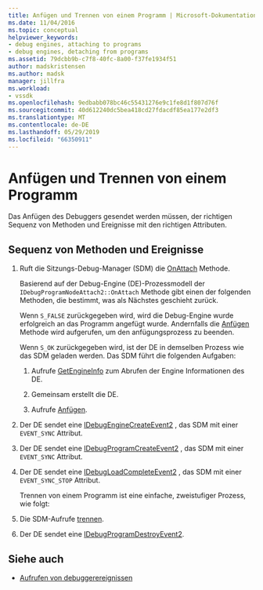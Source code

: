 ```yaml
---
title: Anfügen und Trennen von einem Programm | Microsoft-Dokumentation
ms.date: 11/04/2016
ms.topic: conceptual
helpviewer_keywords:
- debug engines, attaching to programs
- debug engines, detaching from programs
ms.assetid: 79dcbb9b-c7f8-40fc-8a00-f37fe1934f51
author: madskristensen
ms.author: madsk
manager: jillfra
ms.workload:
- vssdk
ms.openlocfilehash: 9edbabb078bc46c55431276e9c1fe8d1f807d76f
ms.sourcegitcommit: 40d612240dc5bea418cd27fdacdf85ea177e2df3
ms.translationtype: MT
ms.contentlocale: de-DE
ms.lasthandoff: 05/29/2019
ms.locfileid: "66350911"
---
```

# <a name="attaching-and-detaching-to-a-program"></a>Anfügen und Trennen von einem Programm
Das Anfügen des Debuggers gesendet werden müssen, der richtigen Sequenz von Methoden und Ereignisse mit den richtigen Attributen.

## <a name="sequence-of-methods-and-events"></a>Sequenz von Methoden und Ereignisse

1. Ruft die Sitzungs-Debug-Manager (SDM) die [OnAttach](../../extensibility/debugger/reference/idebugprogramnodeattach2-onattach.md) Methode.

    Basierend auf der Debug-Engine (DE)-Prozessmodell der `IDebugProgramNodeAttach2::OnAttach` Methode gibt einen der folgenden Methoden, die bestimmt, was als Nächstes geschieht zurück.

    Wenn `S_FALSE` zurückgegeben wird, wird die Debug-Engine wurde erfolgreich an das Programm angefügt wurde. Andernfalls die [Anfügen](../../extensibility/debugger/reference/idebugengine2-attach.md) Methode wird aufgerufen, um den anfügungsprozess zu beenden.

    Wenn `S_OK` zurückgegeben wird, ist der DE in demselben Prozess wie das SDM geladen werden. Das SDM führt die folgenden Aufgaben:

   1. Aufrufe [GetEngineInfo](../../extensibility/debugger/reference/idebugprogramnode2-getengineinfo.md) zum Abrufen der Engine Informationen des DE.

   2. Gemeinsam erstellt die DE.

   3. Aufrufe [Anfügen](../../extensibility/debugger/reference/idebugengine2-attach.md).

2. Der DE sendet eine [IDebugEngineCreateEvent2](../../extensibility/debugger/reference/idebugenginecreateevent2.md) , das SDM mit einer `EVENT_SYNC` Attribut.

3. Der DE sendet eine [IDebugProgramCreateEvent2](../../extensibility/debugger/reference/idebugprogramcreateevent2.md) , das SDM mit einer `EVENT_SYNC` Attribut.

4. Der DE sendet eine [IDebugLoadCompleteEvent2](../../extensibility/debugger/reference/idebugloadcompleteevent2.md) , das SDM mit einer `EVENT_SYNC_STOP` Attribut.

   Trennen von einem Programm ist eine einfache, zweistufiger Prozess, wie folgt:

5. Die SDM-Aufrufe [trennen](../../extensibility/debugger/reference/idebugprogram2-detach.md).

6. Der DE sendet eine [IDebugProgramDestroyEvent2](../../extensibility/debugger/reference/idebugprogramdestroyevent2.md).

## <a name="see-also"></a>Siehe auch
- [Aufrufen von debuggerereignissen](../../extensibility/debugger/calling-debugger-events.md)